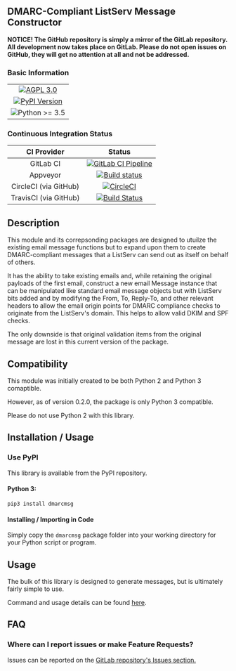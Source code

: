 ## DMARC-Compliant ListServ Message Constructor

**NOTICE!  The GitHub repository is simply a mirror of the GitLab repository.  All development now takes place on GitLab.
Please do not open issues on GitHub, they will get no attention at all and not be addressed.**

### Basic Information

<table>
<tr><td align=center valign=center><a href="http://www.gnu.org/licenses/agpl-3.0" target="_blank"><img src="https://img.shields.io/badge/License-AGPL%20v3-blue.svg" title="AGPL 3.0" /></a></td></tr>
<tr><td align=center valign=center><a href="https://pypi.python.org/pypi/dmarcmsg" target="_blank"><img src="http://img.shields.io/pypi/v/dmarcmsg.svg" title="PyPI Version" /></a></td></tr>
<tr><td align=center valign=center><img src="https://img.shields.io/pypi/pyversions/dmarcmsg.svg" title="Python >= 3.5" /></td></tr>
</table>


### Continuous Integration Status

| CI Provider           | Status                                                                                                                                                          |
|:---------------------:|:-----------------------------------------------------------------------------------------------------------------------------------------:|
| GitLab CI             | [![GitLab CI Pipeline](https://gitlab.com/teward/dmarcmsg/badges/master/pipeline.svg)](https://gitlab.com/teward/dmarcmsg/commits/master) |
| Appveyor              | [![Build status](https://ci.appveyor.com/api/projects/status/8ijyg4jg8116nxxf?svg=true)](https://ci.appveyor.com/project/teward/dmarcmsg) |
| CircleCI (via GitHub) | [![CircleCI](https://circleci.com/gh/teward/dmarcmsg.svg?style=svg)](https://circleci.com/gh/teward/dmarcmsg)                             |
| TravisCI (via GitHub) | [![Build Status](https://travis-ci.org/teward/dmarcmsg.svg?branch=master)](https://travis-ci.org/teward/dmarcmsg)                         |

## Description

This module and its correpsonding packages are designed to utuilze the existing email message functions but to expand
upon them to create DMARC-compliant messages that a ListServ can send out as itself on behalf of others.

It has the ability to take existing emails and, while retaining the original payloads of the first email, construct a
new email Message instance that can be manipulated like standard email message objects but with ListServ bits added and 
by modifying the From, To, Reply-To, and other relevant headers to allow the email origin points for DMARC compliance 
checks to originate from the ListServ's domain.  This helps to allow valid DKIM and SPF checks.

The only downside is that original validation items from the original message are lost in this current version of the 
package.


## Compatibility
This module was initially created to be both Python 2 and Python 3 comaptible.

However, as of version 0.2.0, the package is only Python 3 compatible.

Please do not use Python 2 with this library.


## Installation / Usage

### Use PyPI

This library is available from the PyPI repository.
    
#### Python 3:
    
    pip3 install dmarcmsg


#### Installing / Importing in Code

Simply copy the `dmarcmsg` package folder into your working directory for your Python script or program.

## Usage

The bulk of this library is designed to generate messages, but is ultimately fairly simple to use.

Command and usage details can be found [here](https://gitlab.com/teward/dmarcmsg/wiki/Commands-and-Usage).

## FAQ

### Where can I report issues or make Feature Requests?

Issues can be reported on the [GitLab repository's Issues section.](https://gitlab.com/teward/dmarcmsg/issues)
